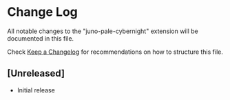 # Change Log

All notable changes to the "juno-pale-cybernight" extension will be documented in this file.

Check [Keep a Changelog](http://keepachangelog.com/) for recommendations on how to structure this file.

## [Unreleased]

- Initial release
